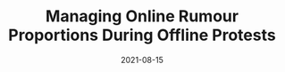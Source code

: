 ---
title: "Managing Online Rumour Proportions During Offline Protests"
# slug: "oxford-thesis"
emoji: "🪧"
blurb: "Master's thesis at the University of Oxford. An experimental analysis of misinformation and rumour sharing during ambiguous contexts. Awarded distinction and one of x 'Highly Commended' thesis prizes."
type: "sp"
tags: ["ci","pl"]
link: "<a aria-label='Github' href='https://github.com/cameron-raymond/SDS-Thesis'>Github</a>"
date: "2021-08-15"
prod: true
---